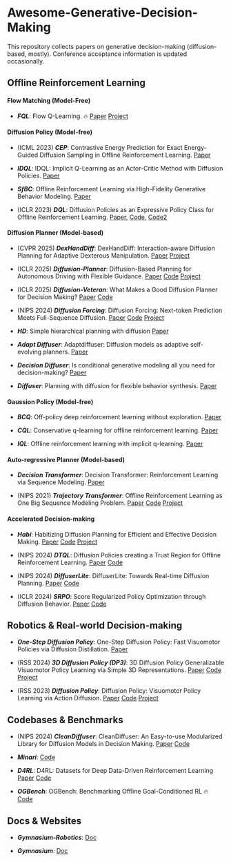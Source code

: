 # Awesome-Generative-Decision-Making
This repository collects papers on generative decision-making (diffusion-based, mostly). Conference acceptance information is updated occasionally.

## Offline Reinforcement Learning
#### Flow Matching (Model-Free)
- **_FQL_**: Flow Q-Learning. 🔥
[Paper](https://arxiv.org/abs/2502.02538)
[Project](https://seohong.me/projects/fql/)


#### Diffusion Policy (Model-free)
- (ICML 2023) **_CEP_**: Contrastive Energy Prediction for Exact Energy-Guided Diffusion Sampling in Offline Reinforcement Learning.
[Paper](https://arxiv.org/abs/2304.12824)

- **_IDQL_**: IDQL: Implicit Q-Learning as an Actor-Critic Method with Diffusion Policies.
[Paper](https://arxiv.org/abs/2304.10573)

- **_SfBC_**: Offline Reinforcement Learning via High-Fidelity Generative Behavior Modeling.
[Paper](https://arxiv.org/abs/2209.14548)

- (ICLR 2023) **_DQL_**: Diffusion Policies as an Expressive Policy Class for Offline Reinforcement Learning. 
[Paper](https://arxiv.org/abs/2208.06193),
[Code](https://github.com/Zhendong-Wang/Diffusion-Policies-for-Offline-RL), 
[Code2](https://github.com/CleanDiffuserTeam/CleanDiffuser)


#### Diffusion Planner (Model-based)
- (CVPR 2025) **_DexHandDiff_**: DexHandDiff: Interaction-aware Diffusion Planning for Adaptive Dexterous Manipulation.
[Paper](https://arxiv.org/pdf/2411.18562)
[Project](https://dexdiffuser.github.io/)

- (ICLR 2025) **_Diffusion-Planner_**: Diffusion-Based Planning for Autonomous Driving with Flexible Guidance.
[Paper](https://arxiv.org/pdf/2501.15564)
[Code](https://github.com/ZhengYinan-AIR/Diffusion-Planner)
[Project](https://zhengyinan-air.github.io/Diffusion-Planner/)

- (ICLR 2025) **_Diffusion-Veteran_**: What Makes a Good Diffusion Planner for Decision Making?
[Paper](https://openreview.net/pdf?id=7BQkXXM8Fy)
[Code](https://github.com/Josh00-Lu/DiffusionVeteran)

- (NIPS 2024) **_Diffusion Forcing_**: Diffusion Forcing: Next-token Prediction Meets Full-Sequence Diffusion. 
[Paper](https://arxiv.org/abs/2407.01392)
[Code](https://github.com/buoyancy99/diffusion-forcing)
[Project](https://boyuan.space/diffusion-forcing/)

- **_HD_**: Simple hierarchical planning with diffusion
[Paper](https://arxiv.org/abs/2401.02644)

- **_Adapt Diffuser_**: Adaptdiffuser: Diffusion models as adaptive self-evolving planners.
[Paper](https://arxiv.org/abs/2302.01877)

- **_Decision Diffuser_**: Is conditional generative modeling all you need for decision-making?
[Paper](https://arxiv.org/abs/2211.15657)

- **_Diffuser_**: Planning with diffusion for flexible behavior synthesis.
[Paper](https://arxiv.org/abs/2205.09991)


#### Gaussion Policy (Model-free)
- **_BCQ_**: Off-policy deep reinforcement learning without exploration.
[Paper](http://proceedings.mlr.press/v97/fujimoto19a/fujimoto19a.pdf)

- **_CQL_**: Conservative q-learning for offline reinforcement learning.
[Paper](https://proceedings.neurips.cc/paper/2020/file/0d2b2061826a5df3221116a5085a6052-Paper.pdf)

- **_IQL_**: Offline reinforcement learning with implicit q-learning.
[Paper](https://arxiv.org/abs/2110.06169&)


#### Auto-regressive Planner (Model-based)
- **_Decision Transformer_**: Decision Transformer: Reinforcement Learning via Sequence Modeling.
[Paper](https://arxiv.org/abs/2106.01345)

- (NIPS 2021) **_Trajectory Transformer_**: Offline Reinforcement Learning as One Big Sequence Modeling Problem.
[Paper](https://arxiv.org/abs/2106.02039)
[Code](https://github.com/JannerM/trajectory-transformer)
[Project](https://trajectory-transformer.github.io/)


#### Accelerated Decision-making
- **_Habi_**: Habitizing Diffusion Planning for Efficient and Effective Decision Making.
[Paper](https://arxiv.org/abs/2502.06401)
[Code](https://github.com/BayesBrain/Habi)
[Project](https://bayesbrain.github.io/)

- (NIPS 2024) **_DTQL_**: Diffusion Policies creating a Trust Region for Offline Reinforcement Learning. 
[Paper](https://arxiv.org/abs/2405.19690)
[Code](https://github.com/TianyuCodings/Diffusion_Trusted_Q_Learning)

- (NIPS 2024) **_DiffuserLite_**: DiffuserLite: Towards Real-time Diffusion Planning. 
[Paper](https://arxiv.org/abs/2401.15443)
[Code](https://github.com/CleanDiffuserTeam/CleanDiffuser)

- (ICLR 2024) **_SRPO_**: Score Regularized Policy Optimization through Diffusion Behavior.
[Paper](https://arxiv.org/abs/2310.07297)
[Code](https://github.com/thu-ml/SRPO)


## Robotics & Real-world Decision-making
- **_One-Step Diffusion Policy_**: One-Step Diffusion Policy: Fast Visuomotor Policies via Diffusion Distillation.
[Paper](https://arxiv.org/abs/2410.21257)

- (RSS 2024) **_3D Diffusion Policy (DP3)_**: 3D Diffusion Policy Generalizable Visuomotor Policy Learning via Simple 3D Representations. 
[Paper](https://arxiv.org/abs/2403.03954)
[Code](https://github.com/YanjieZe/3D-Diffusion-Policy)
[Project](https://3d-diffusion-policy.github.io/)

- (RSS 2023) **_Diffusion Policy_**: Diffusion Policy: Visuomotor Policy Learning via Action Diffusion. 
[Paper](https://arxiv.org/abs/2303.04137)
[Code](https://github.com/real-stanford/diffusion_policy)
[Project](https://diffusion-policy.cs.columbia.edu/)

## Codebases & Benchmarks
- (NIPS 2024) **_CleanDiffuser_**: CleanDiffuser: An Easy-to-use Modularized Library for Diffusion Models in Decision Making.
[Paper](https://arxiv.org/abs/2406.09509)
[Code](https://github.com/CleanDiffuserTeam/CleanDiffuser)

- **_Minari_**:
[Code](https://github.com/Farama-Foundation/Minari)

- **_D4RL_**: D4RL: Datasets for Deep Data-Driven Reinforcement Learning
[Paper](https://arxiv.org/abs/2004.07219)
[Code](https://github.com/Farama-Foundation/D4RL)

- **_OGBench_**: OGBench: Benchmarking Offline Goal-Conditioned RL 🔥
[Code](https://github.com/seohongpark/ogbench)

## Docs & Websites
- **_Gymnasium-Robotics_**:
[Doc](https://robotics.farama.org/)

- **_Gymnasium_**:
[Doc](https://gymnasium.farama.org/)